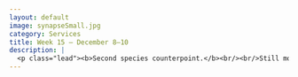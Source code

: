 ```yaml
---
layout: default
image: synapseSmall.jpg
category: Services
title: Week 15 – December 8–10
description: |
  <p class="lead"><b>Second species counterpoint.</b><br/><br/>Still more musical problems.<br/><br/><a href="/week15/">Read more...</a></p>
---
```

